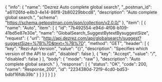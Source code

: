 {
  "info": {
    "name": "Dezrez Auto complete global search",
    "_postman_id": "a61126fd-e4b3-4e14-86f8-2b80229bbcd8",
    "description": "Auto complete global search.",
    "schema": "https://schema.getpostman.com/json/collection/v2.0.0/"
  },
  "item": [
    {
      "name": "Auto",
      "item": [
        {
          "id": "7b492554-e94d-4f08-b109-41bd5e87e30e",
          "name": "GlobalSearch_SuggestBytextBysuggestSize",
          "request": {
            "url": "http://api.dezrez.com/api/globalsearch/suggest?suggestSize=%7B%7D&text=%7B%7D",
            "method": "GET",
            "header": [
              {
                "key": "Rezi-Api-Version",
                "value": "{}",
                "description": "Specifies which version of the API to call",
                "disabled": false
              },
              {
                "key": "Accept",
                "value": "*/*",
                "disabled": false
              }
            ],
            "body": {
              "mode": "raw"
            },
            "description": "Auto complete global search."
          },
          "response": [
            {
              "status": "OK",
              "code": 200,
              "name": "Response_200",
              "id": "2234380d-72f9-4cd0-bd53-bdbf16fdb39b"
            }
          ]
        }
      ]
    }
  ]
}